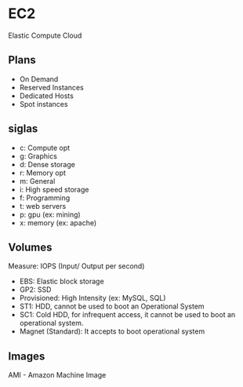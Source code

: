 # EC2

Elastic Compute Cloud

## Plans

- On Demand
- Reserved Instances
- Dedicated Hosts
- Spot instances

## siglas

- c: Compute opt
- g: Graphics
- d: Dense storage
- r: Memory opt
- m: General
- i: High speed storage
- f: Programming
- t: web servers
- p: gpu (ex: mining)
- x: memory (ex: apache)

## Volumes

Measure: IOPS (Input/ Output per second)

- EBS: Elastic block storage
- GP2: SSD
- Provisioned: High Intensity (ex: MySQL, SQL)
- ST1: HDD, cannot be used to boot an Operational System
- SC1: Cold HDD, for infrequent access, it cannot be used to boot an operational system.
- Magnet (Standard): It accepts to boot operational system

## Images

AMI - Amazon Machine Image
